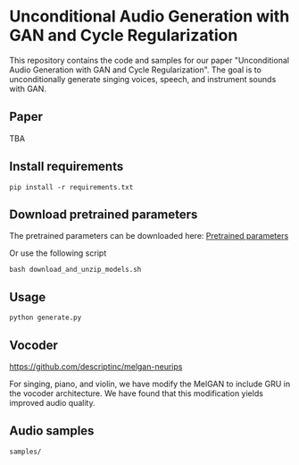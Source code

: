 Unconditional Audio Generation with GAN and Cycle Regularization
================================================================

This repository contains the code and samples for our paper "Unconditional Audio Generation with GAN and Cycle Regularization". The goal is to unconditionally generate singing voices, speech, and instrument sounds with GAN.


## Paper
TBA

## Install requirements
```
pip install -r requirements.txt
```

## Download pretrained parameters

The pretrained parameters can be downloaded here: 
[Pretrained parameters](https://www.dropbox.com/s/sz8flqb9v4d7edz/models.zip)


Or use the following script
```
bash download_and_unzip_models.sh
```

## Usage
```
python generate.py
```

## Vocoder

https://github.com/descriptinc/melgan-neurips


For singing, piano, and violin, we have modify the MelGAN to include GRU in the vocoder architecture. We have found that this modification yields improved audio quality.

## Audio samples

```
samples/
```
